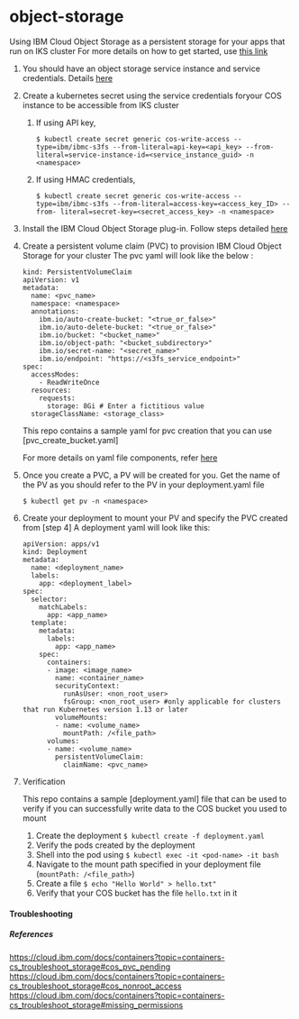 # object-storage
Using IBM Cloud Object Storage as a persistent storage for your apps that run on IKS cluster
For more details on how to get started, use [this link](https://cloud.ibm.com/docs/containers?topic=containers-object_storage#add_cos)

1. You should have an object storage service instance and service credentials. Details [here](https://cloud.ibm.com/docs/containers?topic=containers-object_storage#create_cos_service)

2. Create a kubernetes secret using the service credentials foryour COS instance to be accessible from IKS cluster
    1. If using API key,
        ```
        $ kubectl create secret generic cos-write-access --type=ibm/ibmc-s3fs --from-literal=api-key=<api_key> --from-literal=service-instance-id=<service_instance_guid> -n <namespace>
        ```
    2. If using HMAC credentials,
        ```
        $ kubectl create secret generic cos-write-access --type=ibm/ibmc-s3fs --from-literal=access-key=<access_key_ID> --from- literal=secret-key=<secret_access_key> -n <namespace>
        ```
3.  Install the IBM Cloud Object Storage plug-in. Follow steps detailed [here](https://cloud.ibm.com/docs/containers?topic=containers-object_storage#install_cos)

4.  Create a persistent volume claim (PVC) to provision IBM Cloud Object Storage for your cluster
    The pvc yaml will look like the below :
      ```
      kind: PersistentVolumeClaim
      apiVersion: v1
      metadata:
        name: <pvc_name>
        namespace: <namespace>
        annotations:
          ibm.io/auto-create-bucket: "<true_or_false>"
          ibm.io/auto-delete-bucket: "<true_or_false>"
          ibm.io/bucket: "<bucket_name>"
          ibm.io/object-path: "<bucket_subdirectory>"
          ibm.io/secret-name: "<secret_name>"
          ibm.io/endpoint: "https://<s3fs_service_endpoint>"
      spec:
        accessModes:
          - ReadWriteOnce
        resources:
          requests:
            storage: 8Gi # Enter a fictitious value
        storageClassName: <storage_class>
      ```
      This repo contains a sample yaml for pvc creation that you can use [pvc_create_bucket.yaml]
      
      For more details on yaml file components, refer [here](https://cloud.ibm.com/docs/containers?topic=containers-object_storage#add_cos)
    
    
5. Once you create a PVC, a PV will be created for you. Get the name of the PV as you should refer to the PV in your deployment.yaml file
    ```
    $ kubectl get pv -n <namespace>
    ```
6.  Create your deployment to mount your PV and specify the PVC created from [step 4]
    A deployment yaml will look like this:
      ```
      apiVersion: apps/v1
      kind: Deployment
      metadata:
        name: <deployment_name>
        labels:
          app: <deployment_label>
      spec:
        selector:
          matchLabels:
            app: <app_name>
        template:
          metadata:
            labels:
              app: <app_name>
          spec:
            containers:
            - image: <image_name>
              name: <container_name>
              securityContext:
                runAsUser: <non_root_user>
                fsGroup: <non_root_user> #only applicable for clusters that run Kubernetes version 1.13 or later
              volumeMounts:
              - name: <volume_name>
                mountPath: /<file_path>
            volumes:
            - name: <volume_name>
              persistentVolumeClaim:
                claimName: <pvc_name>
      ```

7. Verification 
    
    This repo contains a sample [deployment.yaml] file that can be used to verify if you can successfully write data to the       COS bucket you used to mount
    1. Create the deployment
      ```$ kubectl create -f deployment.yaml```
    2. Verify the pods created by the deployment
    3. Shell into the pod using
       ```$ kubectl exec -it <pod-name> -it bash```
    4. Navigate to the mount path specified in your deployment file (`mountPath: /<file_path>`)
    5. Create a file
       ```$ echo "Hello World" > hello.txt"```
    6. Verify that your COS bucket has the file `hello.txt` in it
    
#### Troubleshooting ####
  ##### References #####
  https://cloud.ibm.com/docs/containers?topic=containers-cs_troubleshoot_storage#cos_pvc_pending
  https://cloud.ibm.com/docs/containers?topic=containers-cs_troubleshoot_storage#cos_nonroot_access
  https://cloud.ibm.com/docs/containers?topic=containers-cs_troubleshoot_storage#missing_permissions
  
